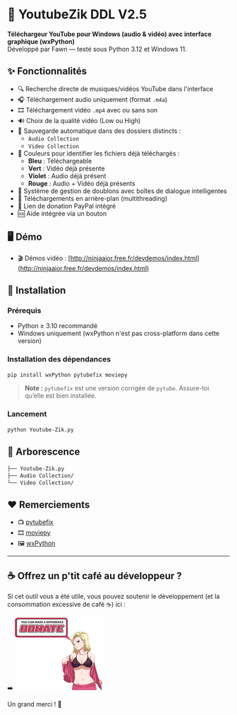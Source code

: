 # 🎵 YoutubeZik DDL V2.5

**Téléchargeur YouTube pour Windows (audio & vidéo) avec interface graphique (wxPython)**  
Développé par Fawn — testé sous Python 3.12 et Windows 11.

## ✨ Fonctionnalités

- 🔍 Recherche directe de musiques/vidéos YouTube dans l'interface
- 🎧 Téléchargement audio uniquement (format `.m4a`)
- 🎞️ Téléchargement vidéo `.mp4` avec ou sans son
- 🔊 Choix de la qualité vidéo (Low ou High)
- 📁 Sauvegarde automatique dans des dossiers distincts :
  - `Audio Collection`
  - `Video Collection`
- 🌈 Couleurs pour identifier les fichiers déjà téléchargés :
  - **Bleu** : Téléchargeable
  - **Vert** : Vidéo déjà présente
  - **Violet** : Audio déjà présent
  - **Rouge** : Audio + Vidéo déjà présents
- 🔄 Système de gestion de doublons avec boîtes de dialogue intelligentes
- 🧵 Téléchargements en arrière-plan (multithreading)
- 💚 Lien de donation PayPal intégré
- 🆘 Aide intégrée via un bouton

## 🖥️ Démo

- 🎬 Démos vidéo : [http://ninjaaior.free.fr/devdemos/index.html](http://ninjaaior.free.fr/devdemos/index.html)

## 🚀 Installation

### Prérequis

- Python ≥ 3.10 recommandé
- Windows uniquement (wxPython n'est pas cross-platform dans cette version)

### Installation des dépendances

```bash
pip install wxPython pytubefix moviepy
```

> **Note :** `pytubefix` est une version corrigée de `pytube`. Assure-toi qu’elle est bien installée.

### Lancement

```bash
python Youtube-Zik.py
```

## 📁 Arborescence

```
├── Youtube-Zik.py
├── Audio Collection/
└── Video Collection/
```

## ❤️ Remerciements

- 📺 [pytubefix](https://github.com/ldunn/pytubefix)
- 🎞️ [moviepy](https://zulko.github.io/moviepy/)
- 🖼️ [wxPython](https://wxpython.org/)

---

## ☕ Offrez un p'tit café au développeur ?

Si cet outil vous a été utile, vous pouvez soutenir le développement (et la consommation excessive de café ☕) ici :

➡️ [![Donate](icone/donate.png)](https://www.paypal.com/paypalme/noobpythondev)

Un grand merci ! 💙


